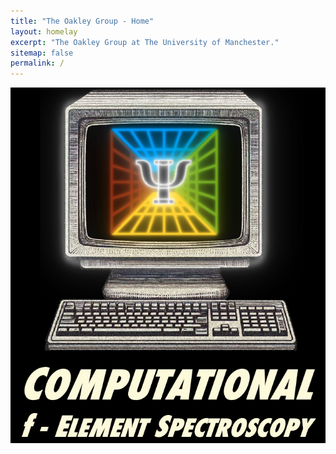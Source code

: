 ```yaml
---
title: "The Oakley Group - Home"
layout: homelay
excerpt: "The Oakley Group at The University of Manchester."
sitemap: false
permalink: /
---
```


  <div id="homeid" class="col-sm-8">

  <img src="images/logopic/grouplogo2.png" alt="Group Logo">
  </div>



